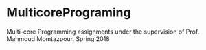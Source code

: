 # MulticorePrograming
Multi-core Programming assignments under the supervision of Prof. Mahmoud Momtazpour. Spring 2018

